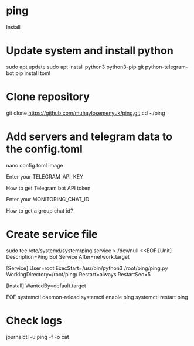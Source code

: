 # ping
Install
# Update system and install python
sudo apt update
sudo apt install python3 python3-pip git python-telegram-bot
pip install toml
# Clone repository
git clone https://github.com/muhaylosemenyuk/ping.git
cd ~/ping
# Add servers and telegram data to the config.toml
nano config.toml
image

Enter your TELEGRAM_API_KEY

How to get Telegram bot API token

Enter your MONITORING_CHAT_ID

How to get a group chat id?

# Create service file
sudo tee /etc/systemd/system/ping.service > /dev/null <<EOF
[Unit]
Description=Ping Bot Service
After=network.target

[Service]
User=root
ExecStart=/usr/bin/python3 /root/ping/ping.py
WorkingDirectory=/root/ping/
Restart=always
RestartSec=5

[Install]
WantedBy=default.target

EOF
systemctl daemon-reload
systemctl enable ping
systemctl restart ping
# Check logs
journalctl -u ping -f -o cat
